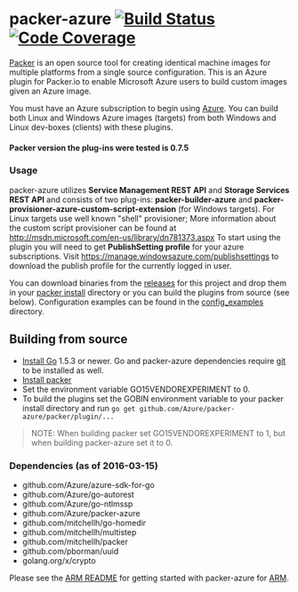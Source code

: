 packer-azure [![Build Status](https://travis-ci.org/Azure/packer-azure.svg)](https://travis-ci.org/Azure/packer-azure) [![Code Coverage](https://githubpackerazure.blob.core.windows.net/codecoverage/coverage.svg)](https://githubpackerazure.blob.core.windows.net/codecoverage/coverage.html)
=============

[Packer](http://www.packer.io/intro/index.html) is an open source tool for creating identical machine images for multiple platforms from a single source configuration.
This is an Azure plugin for Packer.io to enable Microsoft Azure users to build custom images given an Azure image.

You must have an Azure subscription to begin using [Azure](http://azure.microsoft.com).
You can build both Linux and Windows Azure images (targets) from both Windows and Linux dev-boxes (clients) with these plugins.

#### Packer version the plug-ins were tested is 0.7.5

### Usage
packer-azure utilizes **Service Management REST API** and **Storage Services REST API** and consists of two plug-ins: **packer-builder-azure** and **packer-provisioner-azure-custom-script-extension** (for Windows targets). For Linux targets use well known "shell" provisioner; More information about the custom script provisioner can be found at http://msdn.microsoft.com/en-us/library/dn781373.aspx
To start using the plugin you will need to get **PublishSetting profile** for your azure subscriptions. Visit  https://manage.windowsazure.com/publishsettings to download the publish profile for the currently logged in user.

You can download binaries from the [releases](https://github.com/Azure/packer-azure/releases) for this project and drop them in your [packer install](https://packer.io/docs/installation.html) directory or you can build the plugins from source (see below). Configuration examples can be found in the [config_examples](https://github.com/Azure/packer-azure/tree/master/config_examples) directory.

## Building from source
* [Install Go](https://golang.org/doc/install) 1.5.3 or newer. Go and packer-azure dependencies require [git](http://git-scm.com/) to be installed as well.
* [Install packer](https://packer.io/docs/installation.html)
* Set the environment variable GO15VENDOREXPERIMENT to 0.
* To build the plugins set the GOBIN environment variable to your packer install directory and run `go get github.com/Azure/packer-azure/packer/plugin/...`

> NOTE: When building packer set GO15VENDOREXPERIMENT to 1, but when building packer-azure set it to 0.

### Dependencies (as of 2016-03-15)

 * github.com/Azure/azure-sdk-for-go
 * github.com/Azure/go-autorest
 * github.com/Azure/go-ntlmssp
 * github.com/Azure/packer-azure
 * github.com/mitchellh/go-homedir
 * github.com/mitchellh/multistep
 * github.com/mitchellh/packer
 * github.com/pborman/uuid
 * golang.org/x/crypto

Please see the [ARM README](https://github.com/Azure/packer-azure/blob/master/packer/builder/azure/arm/README.md) for
getting started with packer-azure for [ARM](https://azure.microsoft.com/en-us/documentation/articles/resource-group-overview/).
